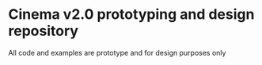 # Cinema v2.0 prototyping and design repository

All code and examples are prototype and for design purposes only


